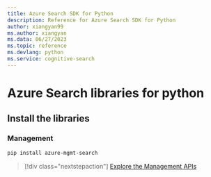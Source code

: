 ```yaml
---
title: Azure Search SDK for Python
description: Reference for Azure Search SDK for Python
author: xiangyan99
ms.author: xiangyan
ms.data: 06/27/2023
ms.topic: reference
ms.devlang: python
ms.service: cognitive-search
---
```

# Azure Search libraries for python

## Install the libraries


### Management

```bash
pip install azure-mgmt-search
```
> [!div class="nextstepaction"]
> [Explore the Management APIs](/python/api/overview/azure/search/management)